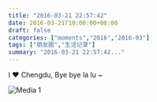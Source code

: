 ```yaml
---
title: "2016-03-21 22:57:42"
date: 2016-03-21T10:00:00+08:00
draft: false
categories: ["moments","2016","2016-03"]
tags: ["朋友圈","生活记录"]
summary: "2016-03-21 22:57:42..."
---
```


I ❤️ Chengdu, Bye bye la lu ~

![Media 1](/Moments/photos/2016-03-21/201603212257420.jpg)

